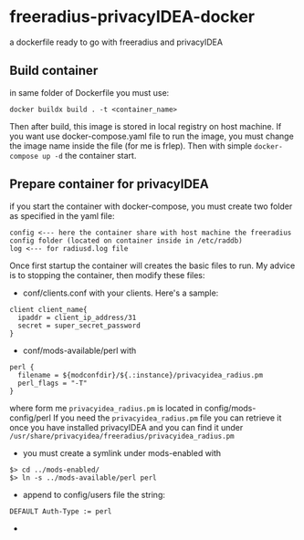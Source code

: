 # freeradius-privacyIDEA-docker
a dockerfile ready to go with freeradius and privacyIDEA

## Build container
in same folder of Dockerfile you must use:
```
docker buildx build . -t <container_name>
```

Then after build, this image is stored in local registry on host machine. 
If you want use docker-compose.yaml file to run the image, you must change the image name inside the file (for me is frlep).
Then with simple `docker-compose up -d` the container start.

## Prepare container for privacyIDEA
if you start the container with docker-compose, you must create two folder as specified in the yaml file:
```
config <--- here the container share with host machine the freeradius config folder (located on container inside in /etc/raddb)
log <--- for radiusd.log file
```

Once first startup the container will creates the basic files to run. My advice is to stopping the container, then modify these files:
- conf/clients.conf with your clients. Here's a sample:
```
client client_name{
  ipaddr = client_ip_address/31
  secret = super_secret_password
}
```
- conf/mods-available/perl with
```
perl {
  filename = ${modconfdir}/${.:instance}/privacyidea_radius.pm
  perl_flags = "-T"
}
```
where form me `privacyidea_radius.pm` is located in config/mods-config/perl
If you need the `privacyidea_radius.pm` file you can retrieve it once you have installed privacyIDEA and you can find it under `/usr/share/privacyidea/freeradius/privacyidea_radius.pm`
- you must create a symlink under mods-enabled with
```
$> cd ../mods-enabled/
$> ln -s ../mods-available/perl perl
```
- append to config/users file the string:
```
DEFAULT Auth-Type := perl
```
- 
